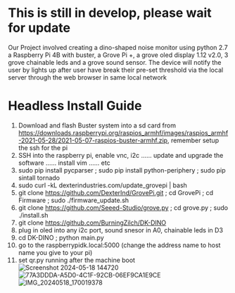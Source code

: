 # This is still in develop, please wait for update
Our Project involved creating a dino-shaped noise monitor using python 2.7 a Raspberry Pi 4B with buster, a Grove Pi +, a grove oled display 1.12 v2.0, 3 grove chainable leds and a grove sound sensor. The device will notify the user by lights up after user have break their pre-set threshold via the local server through the web browser in same local network
# Headless Install Guide
1. Download and flash Buster system into a sd card from https://downloads.raspberrypi.org/raspios_armhf/images/raspios_armhf-2021-05-28/2021-05-07-raspios-buster-armhf.zip, remember setup the ssh for the pi
2. SSH into the raspberry pi, enable vnc, i2c ...... update and upgrade the software ...... install vim ...... etc
3.  sudo pip install pycparser ; sudo pip install python-periphery ; sudo pip sintall tornado
4. sudo curl -kL dexterindustries.com/update_grovepi | bash
5. git clone https://github.com/DexterInd/GrovePi.git ; cd GrovePi ; cd Firmware ; sudo ./firmware_update.sh
6. git clone https://github.com/Seeed-Studio/grove.py ; cd grove.py ; sudo ./install.sh
7. git clone https://github.com/BurningZilch/DK-DINO
8. plug in oled into any i2c port, sound snesor in A0, chainable leds in D3
9. cd DK-DINO ; python main.py
10. go to the raspberrypidk.local:5000 (change the address name to host name you give to your pi)
11. set qr.py running after the machine boot
![Screenshot 2024-05-18 144720](https://github.com/BurningZilch/DK-DINO/assets/55424397/9e184c40-e9a8-4270-bd81-55101db472bb)
![77A3DDDA-A5D0-4C1F-92CB-06EF9CA1E9CE](https://github.com/BurningZilch/DK-DINO/assets/55424397/2a92a36d-1388-4a4e-a0dd-d0c7f9b6267a)
![IMG_20240518_170019378](https://github.com/BurningZilch/DK-DINO/assets/55424397/d2fad827-cdc7-43c4-ae99-1ab6d0f69d37)

